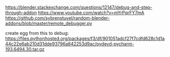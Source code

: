 https://blender.stackexchange.com/questions/12147/debug-and-step-through-addon
https://www.youtube.com/watch?v=mYrPqrFY7mA
https://github.com/sybrenstuvel/random-blender-addons/blob/master/remote_debugger.py


create egg from this to debug:
https://files.pythonhosted.org/packages/f3/df/901051adcf27f7cdfd628c1d1a44c22e6ab210d31dde93796a842253d9ac/pydevd-pycharm-193.6494.30.tar.gz